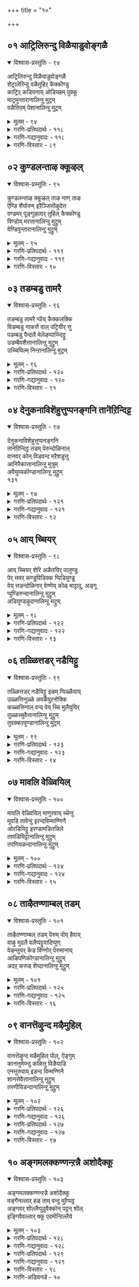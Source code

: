 +++
title = "१०"

+++

## ०१  आट्रिलिरुन्दु विळैयाडुवोङ्गळै

<details open><summary>विश्वास-प्रस्तुतिः - ९४</summary>

आट्रिलिरुन्दु विळैयाडुवोङ्गळै  
शेट्रालॆरिन्दु वळैतुहिऱ् कैक्कॊण्डु  
काट्रिऱ् कडियनाय् ओडियहम् पुक्कू  
माट्रमुन्तारानालिन्ऱु मुट्रम्  
वळैत्तिऱम् पेशानालिन्ऱु मुट्रम्
</details>

<details><summary>मूलम् - ९४</summary>

आट्रिलिरुन्दु विळैयाडुवोङ्गळै  
शेट्रालॆरिन्दु वळैतुहिऱ् कैक्कॊण्डु  
काट्रिऱ् कडियनाय् ओडियहम् पुक्कू  
माट्रमुन्तारानालिन्ऱु मुट्रम्  
वळैत्तिऱम् पेशानालिन्ऱु मुट्रम्
</details>

<details><summary>गरणि-प्रतिपदार्थः - ११८</summary>

आट्रिल्=नदियल्लि, इरुन्दु=इद्दुकॊण्डु, विळैयाडुवोङ्गळै=आटवाडुत्तिरुव नम्म मेलॆ, शेट्राल्=कॆसरन्नु, ऎरिन्दु=ऎसॆदु, वळै=\(नम्म\)बळॆगळन्नु, तुहिल्=बट्टॆगळन्नू, कैक्कॊण्डु=कैगळल्लि ऎत्तिकॊण्डु, काट्रल्=गाळिगिन्तलू, कडियनाय्=क्रूरियागि, ओडि=ओडुत्ता, अहम्=मनॆयन्नु, पुक्कू=हॊक्कू, माट्रमुम्=इल्लवॆम्बुदन्नू, तारानाल्=हेळदन्तॆ इरुववनिन्द, इन्ऱु=इन्दु, मुट्रुम्=कॊनॆगाणॆवु, वळै=बळॆय, तिऱम्=विषयवन्नु, पेशानाल्=हेळदवनिन्द, इन्ऱु=इन्दु, मुट्रुम्=कॊनॆगाणॆवु.
</details>

<details><summary>गरणि-गद्यानुवादः - ११८</summary>

नदियल्लि इद्दुकॊण्डु नीराटवाडुत्तिरुव नम्म मेलॆ कॆसरन्नु ऎरचि, नम्म बळॆगळन्नू, बट्टॆगळन्नू कैगळल्लि\(बाचि\)ऎत्तिकॊण्डु गाळिगिन्तलू क्रूरियागि\(वेगवागि\) ओडुत्ता मनॆयन्नु हॊक्कू, “इल्ल”वॆन्दू हेळदवनिन्द\(किरुकुळवन्नु\) इन्दु कॊनॆगाणॆवु. बळॆय विषयवन्नू हेळदवनिन्द इन्दु कॊनॆगाणॆवु.\(१\)
</details>

<details><summary>गरणि-विस्तारः - ८९</summary>

गोकुलद हुडुगियरु यशोदॆय बळिगॆ तन्दिरुव दूरु इल्लिदॆ. आ हुडुगियरु यमुनानदिय मरळदण्डॆय मेलॆ तम्म वस्त्रगळन्नू भूषणगळन्नू तॆगॆदिरिसि, नीरिनल्लिळिदु नीराटवाडुत्तिद्दरु. अल्लि तमगॆ याव अड्डियू इल्लवॆन्दु बगॆदु स्वेच्छॆयिन्द सन्तोषदिन्द नीराटवाडुत्तिद्दरु. याव मायदल्लो कृष्ण अल्लिगॆ बन्द. कॆसरन्नुअवर मेलॆ ऎरॆचाडिद. अवरन्नॆल्ला अन्यमनस्करागुवन्तॆ

१२८

माडिद. आमेलॆ, अवर बट्टॆबरॆगळन्नू, ऒडवॆ वस्तुगळन्नू गबरिकॊण्डु गाळिगिन्तलू वेगवागि ओडि मनॆयन्नु सेरिबिट्ट. गत्यन्तरविल्लदॆ हुडुगियरु तम्म मनॆगळन्नु सेरि, बेरॆ बट्टॆगळन्नु धरिसि, यशोदॆय बळिगॆ बन्दरु. अल्लि कृष्णनिद्दानॆ\! अवरबट्टॆगळू इल्ल; बळॆ मॊदलाद ऒडवॆगळू इल्ल\! एनू अरियवदनन्तॆ मौनवागि निन्तिद्दानॆ\! बळॆ, बट्टॆ मुन्तादुवॆल्लि ऎम्बुदन्नु हेळलॊल्ल. हीगॆल्ला हुडुगियरल्लि हुडुगाटवाडुवुदु सरिये? न्यायवे? कृष्णन इन्थ किरुकुळवन्नु अवरु तडॆदुकॊळ्ळुवुदु हेगॆ? इदे दूरु.
</details>

## ०२  कुण्डलन्ताऴ क्कूऴल्

<details open><summary>विश्वास-प्रस्तुतिः - ९५</summary>

कुण्डलन्ताऴ क्कूऴल् ताऴ नाण् ताऴ  
ऎण्डि शैयोरुम् इऱैञ्जित्तॊऴुदेत्त  
वण्डमर् पूङ्गुऴलार् तुहिल् कैक्कॊण्डु  
विण्डोय् मरत्तानालिन्ऱु मुट्रुम्  
वेण्डिवुन्तारानालिन्ऱु मुट्रुम्
</details>

<details><summary>मूलम् - ९५</summary>

कुण्डलन्ताऴ क्कूऴल् ताऴ नाण् ताऴ  
ऎण्डि शैयोरुम् इऱैञ्जित्तॊऴुदेत्त  
वण्डमर् पूङ्गुऴलार् तुहिल् कैक्कॊण्डु  
विण्डोय् मरत्तानालिन्ऱु मुट्रुम्  
वेण्डिवुन्तारानालिन्ऱु मुट्रुम्
</details>

<details><summary>गरणि-प्रतिपदार्थः - ११९</summary>

कुण्डलम्=किविय भूषणगळाद कुण्डलगळु, ताऴ=अलुगाडुत्तिरलु, कुऴल्=मुङ्गुरुळुगळु\(तलॆगूदलु\), ताऴ=अलुगाडुत्तिरलु, नाण्=हारवु, ताऴ=अलुगाडुत्तिरलु, ऎण्=ऎण्टु, दिशैयोरुम्=दिक्कुगळवरू\(अष्टदिक्पालकरू\) इऱैञ्जि=साष्टाङ्ग नमस्कार माडि, तॊऴुदु=पूजिसि, एत्त=स्तोत्रमाडुत्तिरलु, वण्डु=दुम्बिगळु, अमर्=मुत्तुत्तिरुव, पूङ्गुळलार्=हूवन्नु मुडिदिरुव तलॆगूदलुळ्ळवर, तुहिल्=वस्त्रगळन्नु, कैक्कॊण्डु=बाचि तॆगॆदिट्टुकॊण्डु, विण्=आकाशवन्नु, तोय्=मुट्टुत्तिरुव, मरत्तानाल्=मरदवनिन्द\(मरहत्ति कुळितिरुव कृष्णनिन्द\), इन्ऱु=इन्दु, मुट्रुम्=कॊनॆगाणॆवु, वेण्डवुम्=बेडिदरू, तारानाल्=कॊडदॆ इरुववनिन्द, इन्ऱु=इन्दु, मुट्रुम्=कॊनॆगाणॆवु.
</details>

<details><summary>गरणि-गद्यानुवादः - ११९</summary>

किविय भूषणगळाद कुण्डलगळू, कुरुळुगळू, हारवु
</details>

<details><summary>गरणि-विस्तारः - ९०</summary>

१२९

सॊगसागि अलुगाडुत्तिरलु, \(अदन्नु नोडुत्ता\) अष्तदिक्पालकरू साष्टाङ्ग प्रणामगळॊडनॆ पूजिसि स्तोत्रमाडुत्तिरलु दुम्बिगळु मुत्तुत्तिरुव हूगळन्नु मुडिदिरुव तलॆगूदलुळ्ळवर वस्त्रगळन्नु बाचि तॆगॆदिट्टुकॊण्डु आकाशवन्नु मुट्टुत्तिरुव मरवन्नेरि कुळितिरुववनिन्द इन्दु नावु कॊनॆगाणॆवु. बेडिदरू कॊडदॆ इरुववनिन्द इन्दु कॊनॆगाणॆवु.\(२\)

हुडुगियर दूरु मुम्दुवरियुत्तदॆ- “आकाशक्कॆ बॆळॆदिरुव मरवन्नु हत्ति श्रीकृष्ण कुळितुबिट्टिद्दानॆ. नम्म बट्टॆगळन्नॆल्ला जॊतॆयल्ले इट्टुकॊण्डिद्दानॆ. बेडिकॊण्डरू कॊडुवुदिल्ल. नम्म गति एनु? अवन किरुकुळक्कॆ कॊनॆये इल्लवल्ला\! नीनादरू तप्पिसुवॆया? निन्नन्नु बेडलु बन्दिद्देवॆ”.

आकाशवन्नु मुट्टुव मरद मेलॆ कुळितिरुव कृष्णन सॊबगु हेळतीरदष्टु. अदन्नु नोडिये अनुभविसबेकादद्दु. अवनु धरिसिरुव कर्णकुण्डलगळु अलुगुत्तिवॆ. कुरुळु अलुगुत्तिदॆ. कत्तिन सरवू अलुगाडुत्तिदॆ. ऒन्दन्नॊन्दु सोलिसुवुदो ऎन्नुवन्तॆ. अवुगळिन्द अवन सौन्दर्यवु हॆच्चुत्तदॆ. इदन्नु नोडि अष्टदिक्पालकरु हर्षिसिद्दारॆ. साष्टाङ्ग प्रणाम माडुत्तिद्दारॆ. पूजिसुत्तिद्दारॆ. स्तुतिसुत्तिद्दारॆ. ई दृश्य ऒन्दुकडॆ. इन्नॊन्दु कडॆ, नीराटदल्लि तॊडगिरुव हुडुगियरु परिमळभरितवाद हूवन्नु मुडिदिद्दारॆ. अदर सुगन्धवन्नु हिम्बालिसि दुम्बिगळु अदन्नुमुत्तुत्तिवॆ. इदॊन्दु बगॆयसॊबगु. इदन्नू नोडिये अरियबेकादद्दु. ऒन्दन्नॊन्दु हळियुवन्थाद्दे?
</details>

## ०३  तडम्बडु तामरै

<details open><summary>विश्वास-प्रस्तुतिः - ९६</summary>

तडम्बडु तामरै प्पॊय् कैक्कलक्कि  
विडम्बडु नाकत्तै वाल् पट्रियीर् त्तु  
पडम्बडु पैन्दलै मेलॆऴप्पाय्न्दिट्टु  
उडम्बैयशैत्तानालिन्ऱु मुट्रुम्  
उच्चियिल्म् निन्ऱानालिन्ऱु मुट्रम्
</details>

<details><summary>मूलम् - ९६</summary>

तडम्बडु तामरै प्पॊय् कैक्कलक्कि  
विडम्बडु नाकत्तै वाल् पट्रियीर् त्तु  
पडम्बडु पैन्दलै मेलॆऴप्पाय्न्दिट्टु  
उडम्बैयशैत्तानालिन्ऱु मुट्रुम्  
उच्चियिल्म् निन्ऱानालिन्ऱु मुट्रम्
</details>

<details><summary>गरणि-प्रतिपदार्थः - १२०</summary>

तडम् पडु=बहळ विस्तारवाद, तामरै= तावरॆ हूगळु तुम्बिरुव, पॊय् कै=सरोवरवन्नु, कलक्कि=कलकिबिट्टु, विडम् पडु=विषवन्नुकक्कुव, नाकत्तै=नागवन्नु\(सर्पवन्नु\), वाल्=बालवन्नु, पट्रि=हिडिदुकॊण्डु, ईर् त्तु=हॊरक्कॆ ऎळॆदु, पडम्=रोषदिन्द हॆडॆयॆत्तुव, पै=मॆत्तनॆय, तलै=तलॆय, मेल्=मेलॆ, ऎऴ=मनोहरवागि, पाय्न्दिट्टु=कुणिदाडि, उडम्बै=देहवन्नु, अशैत्तानाल्=आडिसिदवनिन्द, इन्ऱु=इन्दु, मुट्रुम्=कॊनॆगाणॆवु, उच्चियिल्=हॆडॆय शिखरदल्लि, निन्ऱानाल्=निन्तवनिन्द, इन्ऱु=इन्दु, मुट्रुम्=कॊनॆगाणॆवु.
</details>

<details><summary>गरणि-गद्यानुवादः - १२०</summary>

बहळ विस्तारवाद तावरॆ हूगळु तुम्बिरुव मडुवन्नु कलकिबिट्टु, विषवन्नुकक्कुव सर्पद बालवन्नु हिडिदु हॊरक्कॆळॆदु रोषदिन्द हॆडॆयॆत्तुव अदर मॆत्तनॆय हॆडॆगळ मेलॆ मनोहरवागि कुणिदाडुत्ता देहवन्नु आडिसिदवनिन्द इन्दु कॊनॆगाणॆवु. हॆडॆय शिखरवन्नेरि निन्तिरुववनिन्द इन्दु कॊनॆगाणॆवु.\(३\)
</details>

<details><summary>गरणि-विस्तारः - ९१</summary>

गोपियर दूरु मुन्दुवरियुत्तदॆ- “कृष्णनेनु सामान्यने? दुष्टरन्नु शिक्षिसुवुदरल्लि अवनदु मेलुगै. काळिन्दि मडुवु बहळ विशालवादद्दु. अदरल्लि अति मनोहरवाद तावरॆहूगळु. आदरॆ, अदर हत्तिरक्कॆ होगगॊडदन्तॆ अल्लि काळीयसर्पद कावलु. कृष्णनिगॆ इदु तिळियितु. काळीयन्नु अल्लिन्द ओडिसबेकु ऎन्दु बगॆद. ऎत्तरवाद मरवन्नेरि अल्लिन्द मडुविनॊळक्कॆ धुमुकिद. मडुवन्नु कलकिबिट्ट. विष कक्कुव काळीयनिगॆ रोष बरुवन्तॆ माडिद. अदर बालवन्नु हिडिदु ऎळॆदु, अदर रोष हॆच्चुवन्तॆ माडिद.सर्पवु तन्न हॆडॆगळन्नु बिच्चलु, सरागवागि अदर मेलॆ हारिकॊण्डु अल्लि आनन्ददिन्द कुणिकुणिदाडिद. आग काळीयनु क्षमिसॆन्दु बेडिकॊळ्ळलु, अवनन्नु मन्निसि, समुद्रक्कॆ कळुहिसि, मडुवन्नु सुरक्षितगॊळिसिद. इन्थ कृष्ण एनू अरियद अबलॆयराद नमगॆ किरुकुळ कॊडुवुदे\! अवन कीटलॆगॆ इन्दु कॊनॆये इल्लवल्ला\!
</details>

## ०४  देनुकनाविशॆहुत्तुप्पनङ्गनि तानॆऱिन्दिट्ट

<details open><summary>विश्वास-प्रस्तुतिः - ९७</summary>

देनुकनाविशॆहुत्तुप्पनङ्गनि  
तानॆऱिन्दिट्ट तडम् पॆरुन्दोळिनाल्  
वानवर् कोन् विडवन्द मऱैशडुत्तु  
आनिरैकात्तानालिन्ऱु मुत्रुम्  
अवैयुय्यकॊण्डानालिन्ऱु मुट्रुम्  
१३१
</details>

<details><summary>मूलम् - ९७</summary>

देनुकनाविशॆहुत्तुप्पनङ्गनि  
तानॆऱिन्दिट्ट तडम् पॆरुन्दोळिनाल्  
वानवर् कोन् विडवन्द मऱैशडुत्तु  
आनिरैकात्तानालिन्ऱु मुत्रुम्  
अवैयुय्यकॊण्डानालिन्ऱु मुट्रुम्  
१३१
</details>

<details><summary>गरणि-प्रतिपदार्थः - १२१</summary>

तेनुकन्=धेनुकासुरन, आवि=उसिरन्नु\(प्राणवन्नु\), शॆहुत्तु=कडॆमाडलु योचिसि, पनङ्गनि=ताळॆय हण्णिन मेलॆ, तान्=ताने, ऎऱिन्दिट्ट=\(अवनन्नु\)बिसुट, तडम्=हिरिमॆयुळ्ळ, पॆरु=दॊड्डदाद, तोळिनाल्=तोळिनिन्द, वानवर्=देवतॆगळ, कोन्=अधिपतियु, विड=बिडुवुदरिन्द, वन्द=बन्द, मऱै=सुरिमळॆयन्नु, तडुत्तु=तडॆदिट्टु, आ=आकळुगळ\(दनगळ\) निरै=मन्दॆयन्नु, कात्तानाल्=कापाडिदवनिन्द, इन्ऱु=इन्दु, मुट्रुम्=कॊनॆगाणॆवु, उय्यक्कॊण्डानाल्=दुःखदिन्द बिडुगडॆ माडिदवनिन्द, इन्ऱु=इन्दु, मुट्रुम्=कॊनॆगाणॆवु.
</details>

<details><summary>गरणि-गद्यानुवादः - १२१</summary>

धेनुकासुरन प्राणवन्नु कॊळ्ळलु योचिसि अवनन्नु ताळॆयहण्णिन\(मरद\)मेलॆ बिसुटवनू, हिरिमॆयुळ्ळ दॊड्डदाद तोळिनिन्द देवेन्द्रनु बिट्ट सुरिमळॆयन्नु तडॆहिडिदु दनगळ मन्दॆयन्नु कापाडिदवनू आदवनिन्द इन्दु नावु कॊनॆगाणॆवु;दुःखदिन्द पारु माडिदवनिन्द इंउद् कॊनॆगाणॆवु.\(४\)
</details>

<details><summary>गरणि-विस्तारः - ९२</summary>

गोपियरु तम्म दूरन्नु मुन्दुवरिसुवरु-”हिन्दॆ धेनुकासुरनु कत्तॆय रूपदल्लि ताळॆयवनदल्लि कावलिद्दनु. अल्लि ऒळ्ळॆय ताळॆयहण्णुगळु यथेच्छवागिवागिद्दवु. कृष्णन सङ्गडिगराद गोवळरु आ हण्णुगळन्नु तिन्नलु आशॆपट्टरु. अवरॆल्ल कृष्णन जॊतॆयल्लि ताळॆयवनवन्नु प्रवेशिसिदरु. धेनुकनिगॆ कोपबन्तु. अवनु कृष्णनन्नु तन्न हिङ्गालुगळिन्द ऒदॆदु कॊल्ललु अनुवादनु. आग कृष्णनु अवन हिङ्गालुगळन्ने हिडिदुकॊण्डु गिरगिरनॆ सुत्तिसि, अवन देहवन्नु ताळॆयमरगळ मेलॆ बीळुवन्तॆ बलवागि बीसि ऎसॆदनु. इदरिन्द, धेनुकन संहारवादद्दल्लदॆ, उदुरिद ताळॆयहण्णुगळन्नु गोवळरु तिन्दु तृप्तरादरु.

देवेन्द्रनिगॆ गोवळरु माडुत्तिद्द पूजॆयन्नु कृष्ण तप्पिसिद्दक्कागि, अवनिगॆ कोपबन्तु. इडिय गोकुलवन्ने नाशमाडिबिडुवॆनॆन्दु बगॆदु गडुसुमळॆयन्नु सततवागि एळुदिनगळ काल गोकुलद मेलॆ सुरिसिदनु.आदरॆ कृष्णनु गोवर्धनपर्वतवन्ने कॊडॆयन्तॆ ऎत्तिहिडिदु, अदरडियल्लि गोपालरन्नू दनकरुगळॆल्लवन्नू कापाडिद.

१३२

कॆट्टवरन्नु शिक्षिसि अवरिगॆ बुद्धिकलिसुवुदरल्लू, ऒळ्ळॆयवरन्नु कापाडि अवरु सन्तोषपडुवन्तॆ माडुवुदरल्लू कष्टसङ्कटगळिन्द अवरन्नु पारुमाडुवुदरल्लू निरतनागिरुववनु भगवन्त. अन्थ कारुणिकनादवन किरुकुळ इन्दु नमेको? अदरिन्द इन्दु कॊनॆगाणॆवल्ला\!”
</details>

## ०५  आय् च्चियर्

<details open><summary>विश्वास-प्रस्तुतिः - ९८</summary>

आय् च्चियर् शेरि अळैतयिर् पालुण्डु  
पेर् त्तवर् कण्डुपिडिक्क प्पिडियुण्डु  
वेय् त्तडन्दोळिनार् वॆण्णॆय् कॊळ् माट्टादु, अङ्गू  
प्पुण्डिरुन्दानालिन्ऱु मुट्रुम्  
अडियुण्डऴुदानालिन्ऱु मट्रुम्
</details>

<details><summary>मूलम् - ९८</summary>

आय् च्चियर् शेरि अळैतयिर् पालुण्डु  
पेर् त्तवर् कण्डुपिडिक्क प्पिडियुण्डु  
वेय् त्तडन्दोळिनार् वॆण्णॆय् कॊळ् माट्टादु, अङ्गू  
प्पुण्डिरुन्दानालिन्ऱु मुट्रुम्  
अडियुण्डऴुदानालिन्ऱु मट्रुम्
</details>

<details><summary>गरणि-प्रतिपदार्थः - १२२</summary>

आय् च्चियर्=गॊल्लतियर, शेरि=केरियल्लि, अळै=कडॆद, तयिर्=मॊसरन्नू, पाल्=हालन्नू, उण्डु=तृप्तियागि उण्डु, पेर् त्तु=\(उळिदिद्दन्नु\)उरुडिसि चॆल्लि, अवर्=अवरु, कण्डु=इदन्नु नोडि, पिडिक्कु=हिडियलु, पिडियुण्डु=अवर हिडितक्कॆ सिक्किबिद्दु, वेय्=बिदिरिनन्तॆ, तडम्=उद्दनाद, तोळिनार्=तोळुगळुळ्ळवर, वॆण्णॆय्=बॆण्णॆयन्नु, कॊळ् माट्टादु=तॆगॆदुकॊळ्ळदन्तॆ, अङ्गु=अल्लि, आ प्पुण्डु=कट्टिहाकिसिकॊण्डु, इरुन्दानाल्=इद्दवनिन्द, इन्ऱु=इन्दु, मुट्रुम्=कॊनॆगाणॆवु;अडियुण्डु=एटुगळन्नु तिन्दु, अऴुदानाल्=अत्तवनिन्द, इन्ऱु=इन्दु, मुट्रुम्=कॊनॆगाणॆवु.
</details>

<details><summary>गरणि-गद्यानुवादः - १२२</summary>

गॊल्लतियर केरियल्लि कडॆदिरुव मॊसरन्नू हालन्नू तृप्तियागुवष्टु कुडिदु, उळिदिद्दन्नु उरुडिसि चॆल्लिदाग अवरु इदन्नु नोडि हिडियलु बन्दाग अवर हिडितक्कॆ सिक्किबिद्दु, बिदिरिनन्तॆ सरळवाद बाहुगळुळ्ळवर बॆण्णॆयन्नु तॆगॆदुकॊळ्ळलागदन्तॆ, अल्लि अवरिन्द कट्टिहाकिसिकॊण्डु इद्दवनिन्द इन्दु कॊनॆगाणॆवु;एटुगळन्नु तिन्दु अत्तवनिन्द इन्दु कॊनॆगाणॆवु.\(५\)
</details>

<details><summary>गरणि-विस्तारः - ९३</summary>

१३३
</details>

## ०६  तळ्ळित्तडर् नडैयिट्टु

<details open><summary>विश्वास-प्रस्तुतिः - ९९</summary>

तळ्ळित्तडर् नडैयिट्टु इळम् प्पिळ्ळैयाय्  
उळ्ळत्तिनुळ्ळे अवळैयुऱनोक्कि  
कळ्ळत्तिनाल् वन्द पेय् च्चि मुलैयुयिर्  
तुळ्ळच्चुवैत्तानालिन्ऱु मुट्रुम्  
तुवक्कऱवुण्डानालिन्ऱु मुट्रम्
</details>

<details><summary>मूलम् - ९९</summary>

तळ्ळित्तडर् नडैयिट्टु इळम् प्पिळ्ळैयाय्  
उळ्ळत्तिनुळ्ळे अवळैयुऱनोक्कि  
कळ्ळत्तिनाल् वन्द पेय् च्चि मुलैयुयिर्  
तुळ्ळच्चुवैत्तानालिन्ऱु मुट्रुम्  
तुवक्कऱवुण्डानालिन्ऱु मुट्रम्
</details>

<details><summary>गरणि-प्रतिपदार्थः - १२३</summary>

तळ्ळि=कष्टदिन्द, तळर् नडै=तट्टाडुत्ता नडगॆयन्नु, इट्टु=इडुत्ता, इळम्=ऎळॆय, पिळ्ळॆयाय्=मगुवागिरुवागले, कळ्ळत्तिनाल्=कळ्ळतनदिन्द, वन्द=बन्द,पेय् च्चि= राक्षसियाद, अवळै=अवळन्नु, उळ्ळत्तिन्=मनस्सिनल्लि, उळ्ळे=गूढवागिये, उऱनोक्कि=अळॆदुनोडि, उयिर्=प्राणवु, तुळ्ळ=होगुवन्तॆ, मुलै=मॊलॆयन्नु, शुवैत्तनाल्=रुचिनोडिदवनिन्द, इन्ऱु=इन्दु, मुट्रुम्=कॊनॆगाणॆवु, तुवक्कू=आशापाशवन्नु, अऱ=पूर्तियागि, उण्डानाल्=उण्डुबिट्टवनिन्द, इन्ऱु=इन्दु, मुट्रुम्=कॊनॆगाणॆवु.
</details>

<details><summary>गरणि-गद्यानुवादः - १२३</summary>

प्रयासदिन्द तट्टाटद नडगॆ नडॆयद ऎळॆय मगुवागिरुवागले कळ्ळतनदिन्द बन्द राक्षसियाद अवळन्नु मनस्सिनल्लिये गूढवागि अळॆदुनोडि, अवळ प्राणवु हारिहोगुवन्तॆ अवळ मॊलॆयन्नु रुचिनोडिदवनिन्द इन्दु कॊनॆगाणॆवु;\(अवळ\) आशोत्तरगळन्नु पूर्तियागि उण्डुबिट्टवनिन्द\(कडिदुहाकिदवनिन्द\) इन्दु कॊनॆगाणॆवु.\(६\)
</details>

<details><summary>गरणि-विस्तारः - ९४</summary>

कृष्णनु बहळ ऎळॆय मगु. आग, कंसनिन्द प्रेरितळाद पूतनि कळ्ळतनदिन्द अवनन्नु कॊल्ललु बन्दळु. कृष्णनु अवळन्नु तन्न मनस्सिनल्लिये अळॆदुनोडिद. अवळ वञ्चनॆय मनस्सन्नु अरितुकॊण्ड. अवळु अवनिगॆ मॊलॆयूडिसलु बन्दाग, अदन्नु आशॆयिन्द रुचिनोडुव नॆपदल्लि अवळ प्राणवन्ने हीरिबिट्ट. अल्लदॆ, अवळ ई जीवनदल्लिद्द आशोत्तरगळन्नॆल्ला सम्पूर्णवागि उण्डुबिट्ट. अन्थवनिन्द नमगॆ इन्दु किरुकुळवे?

भक्तर मनस्सन्नु अरितु अदन्नु नडसिकॊडलु कातरनल्लवे स्वामि\! गोपियर मनस्सु अवनिगॆ तिळीयदे?

१३४
</details>

## ०७  मावलि वेळ्वियिल्

<details open><summary>विश्वास-प्रस्तुतिः - १००</summary>

मावलि वेळ्वियिल् माणुरवाय् च्चॆन्ऱु  
मूवडि तावॆन्ऱु इरन्दविम्माण्णिनै  
ओरडियिट्टु इरण्डामडितन्निले  
तावडियिट्टानालिन्ऱु मुट्रुम्  
तरणियळन्दानालिन्ऱु मुट्रुम्
</details>

<details><summary>मूलम् - १००</summary>

मावलि वेळ्वियिल् माणुरवाय् च्चॆन्ऱु  
मूवडि तावॆन्ऱु इरन्दविम्माण्णिनै  
ओरडियिट्टु इरण्डामडितन्निले  
तावडियिट्टानालिन्ऱु मुट्रुम्  
तरणियळन्दानालिन्ऱु मुट्रुम्
</details>

<details><summary>गरणि-प्रतिपदार्थः - १२४</summary>

मावलि=महाबलिय, वेळ्वियिल्=यज्ञदल्लि, माण्=ब्रह्मचारिय, उरुवाय्=रूपतळॆदु, शॆन्ऱु=होगि, मू=मूरु, अडि=हॆज्जॆगळनॆलवन्नु, ता=कॊडु, ऎन्ऱु=ऎन्दु बेडि, इरन्द=इरुव, इ-मण्णिनै=ई भूमियन्नु, ओर्=ऒन्दु, अडियिट्टु हॆज्जॆयिन्द अळॆदु, इरण्डाम्=ऎरडनॆय, अडि=हॆज्जॆयन्नु, तन्निले=तन्नल्लिये \(ताने\), तावि=विस्तारगॊण्डु\(बॆळॆदु\),अडि इट्टानाल्=हॆज्जॆयन्निट्टु मेलण लोकगळन्नॆल्ला अळॆदवनिन्द, इन्ऱु=इन्दु, मुट्रुम्=कॊनॆगाणॆवु, तरणि=धरणियन्नु, अळन्दानाल्=अळॆदवनिन्द, इन्ऱु=इन्दु, मुट्रुम्=कॊनॆगाणॆवु.
</details>

<details><summary>गरणि-गद्यानुवादः - १२४</summary>

महाबलिय यज्ञदल्लि ब्रह्मचारिय रूपवन्नु तळॆदु, होगि मूरु हॆज्जॆगळ नॆलवन्नु दानमाडु”ऎन्दु बेडि, इरुव ई भूमियन्नॆल्ला ऒन्दु हॆज्जॆयिन्द अळॆदु, ऎरडनॆय हॆज्जॆयन्नु ताने बॆळॆदु हॆज्जॆयिट्टु मेलण लोकगळन्नॆल्ला अळॆदुबिट्टवनिन्द इन्दु कॊनॆगाणॆवु; धरणियन्नु अळॆदवनिन्द इन्दु कॊनॆगाणॆवु.\(७\)
</details>

<details><summary>गरणि-विस्तारः - ९५</summary>

बलिचक्रवर्तिय यज्ञशालॆगॆ भगवन्त होदद्दु वामनववटूवागि. अल्लि बेडिद्दु तन्न पुट्टहॆज्जॆगळल्लि मूरु हॆज्जॆगळष्टु नॆलवन्नु मात्रवे. आदरॆ, अदन्नु अळॆदुकॊण्डद्दु, अगाधवागि अळतॆगॆ निलुकदवनागि बॆळॆद त्रिविक्रमनागि. ऒन्दे ऒन्दु हॆज्जॆयिन्द ई भूमन्दलवन्नॆल्ला अळॆदुबिट्ट. ऎरडनॆय हॆज्जॆयिन्द मेलण लोकगळॆल्लवन्नू अळॆदुकॊण्ड. ऎन्दरॆ, “भगवन्तन सामर्थ्य अपरिमित. अदु अळतॆगॆ मीरिद्दु”

१३५

ऎम्बुदन्नु व्यक्तपडिसलो ऎम्बन्तॆ नडॆदद्दु ई महावतारदल्लि.गोपियरु इदन्नु नॆनॆयुत्ता हेळुत्तारॆ- “अन्थ परमात्मनिन्द नमगॆ किरुकुळ बरबेके? एतक्कागि? अदक्कॆ कॊनॆये इल्लवे?”
</details>

## ०८  ताऴैतण्णाम्बल् तडम्

<details open><summary>विश्वास-प्रस्तुतिः - १०१</summary>

ताऴैतण्णाम्बल् तडम् पॆरुम् पॊय् हैवाय्  
वाऴु मुदलै वलैप्पट्टुवादिप्पुण्  
वेऴन्तुयर् कॆड विण्णोर् पॆरुमानाय्  
आऴिपणिकॊण्डानालिन्ऱु मुट्रुम्  
अदऱ् करुळ् शॆय्दानालिन्ऱु मुट्रुम्
</details>

<details><summary>मूलम् - १०१</summary>

ताऴैतण्णाम्बल् तडम् पॆरुम् पॊय् हैवाय्  
वाऴु मुदलै वलैप्पट्टुवादिप्पुण्  
वेऴन्तुयर् कॆड विण्णोर् पॆरुमानाय्  
आऴिपणिकॊण्डानालिन्ऱु मुट्रुम्  
अदऱ् करुळ् शॆय्दानालिन्ऱु मुट्रुम्
</details>

<details><summary>गरणि-प्रतिपदार्थः - १२५</summary>

ताऴै=\(पुष्टवाद\) ताळॆयमरगळिन्दलू, तण्=तम्पाद, आम् बल्=\(सुन्दरवाद\) बिळिदावरॆ हूगळिन्दलू, तडम् पॆरुम्=बहुदॊड्डदाद, पॊय् हैवाय्=मडुविनल्लि, वाऴुम्=जीविसुत्तिरुव, मुदलै=मॊसळॆय, वलैप्पट्टु=बलॆगॆबिद्दु, वादिप्पु=सॆणसाटवन्नु, उण्=अनुभविसुत्तिरुव, वेऴम्=आनॆय, तुयर्=सङ्कटवन्नु, कॆड=नीगिसलु, विण्णोर्=अमरर, पॆरुमान् आय्=देवनगै श्रीमन्नारायणनु, आऴि=चक्रायुधवन्नु, उपयोगिसि, पणि=\(गजेन्द्रन\) सेवॆयन्नु कॊण्डानाल्=पडॆदवनिन्द, इन्ऱु=इन्दु, मुट्रुम्=कॊनॆगाणॆवु, अदऱ्कु=अदक्कॆ\(गजेन्द्रनिगॆ\), अरुळ् शॆय्दानाल्=कृपॆमाडिदवनिन्द, इन्ऱु=इन्दु, मुट्रुम्=कॊनॆगाणॆवु.
</details>

<details><summary>गरणि-गद्यानुवादः - १२५</summary>

दडदल्लि सॊम्पागि बॆळॆदिरुव ताळॆमरगळिन्दलू नीरिनल्लि तम्पाद सुन्दरवाद बिळिदावरॆ हूगळिन्दलू कूडिद बहुदॊड्डदाद मडुविनल्लि जीविसुत्तिरुव मॊसळॆय बलॆगॆबिद्दु सॆणसाटवन्नु अनुभविसुत्तिरुव आनॆय \(गजेन्द्रन\) सङ्कटवन्नु नीगिसलु अमरर देवनाद श्रीमन्नारायणनागि चक्रायुधवन्नु प्रयोगिसि गजेन्द्रन सेवॆयन्नु पडॆदवनिन्द इन्दु किरुकुळवन्नु कॊनॆगाणॆवु. गजेन्द्रनिगॆ कृपॆमाडिदवनिन्द इन्दु कॊनॆगाणॆवु. \(८\)
</details>

<details><summary>गरणि-विस्तारः - ९६</summary>

मडुवु विस्तारवागि, आळवागि सुन्दरवाद बिळिदावरॆगळिन्द तुम्बित्तु. दडदल्लि सुत्तलू ताळॆय मरगळु बहळ सॊम्पागि बॆळॆदु

१३६

आ मडुवन्नु तम्पागि इरिसिद्दवु. आनॆयॊन्दन्नु आ मडु आकर्षिसितु. मडुविनल्लि मॊसळॆयिरुवुदॆन्दु अदक्कॆ तिळियदु. आनॆ नीरिनल्लि स्वेच्छॆयिन्द विहरिसलॆन्दु मडुविनॊळक्कॆ इळियितु. आगले बन्दु अदक्कॆ सङ्कट\! अदक्कागॊये कादुकॊण्डित्तो ऎन्नुवन्तॆ मॊसळॆ आनॆयकालन्नु सरक्कनॆ हिडियितु. अदन्नु तन्नत्त नीरिनॊळक्कॆ सॆळॆदुकॊळ्ळलु मॊदलुमाडितु. आनॆयू बलदल्लि कडमॆयेनल्ल. तन्नन्नु मॊसळॆयिन्द कॊसरिकॊण्डुबिडलु अदु यत्निसितु. हीगॆ मॊदलायितु अवुगळ नडुवण सॆणसाट. नीरिनल्लि मॊसळॆगॆ बलहॆच्चु आद्दरिन्द अदु आनॆयकालन्नु बलवागि ऎळॆयुत्ता ऎळॆयुत्ता इत्तु. अदु आनॆय बलवन्नु कुन्दिसुत्ता बन्तु. तन्न जग्गाटदल्लि तनगॆ जय दॊरकदॆन्दू, तानु सोतुहोगुवुदु निश्चयवॆन्दू, तनगॆ सावु सिद्धवॆन्दू आनॆगॆ तोरितु. तनगॆ भगवन्तनॊब्बने गति., अवनल्लिये तानु मॊरॆयिडबेकॆन्दु योचिसितु. कूडले, मडुविनल्लि बॆळॆदिरुव बिळिदावरॆयॊन्दन्नु तन्न सॊण्डलिनिन्द कित्तितु. अदन्नु मेलक्कॆत्ति हिडिदु नमस्कारमाडुत्ता भगवन्तनन्नु “नारायणा” ऎन्दु दीनस्वरदिन्द कूगिकरॆयितु. जीवन आर्तियन्नु निवारणॆ माडुववनल्लवे भगवन्त? ऒडनॆये, श्रीमन्नारायणनु गरुडारुढनागि अल्लिगॆ धाविसिबन्दनु. तन्न चक्रायुधदिन्द मॊसळॆयन्नु संहरिसि, आनॆयन्नु सङ्कटदिन्द पारुमाडिदनु. शरणागतनाद गजेन्द्रनिगॆ भगवन्तनु मोक्षवन्नु अनुग्रहिसिदनु. अन्थ करुणामूर्तियाद आर्तत्राणपरायणनॆनिसिद इवनिन्द नमगॆ इन्दु किरुकुळवॊदगबेके? इदक्कॆ कॊनॆगाणॆवल्ला\! ऎन्नुत्तारॆ गोपियरु
</details>

## ०९  वानत्तॆऴुन्द मऴैमुहिल्

<details open><summary>विश्वास-प्रस्तुतिः - १०२</summary>

वानत्तॆऴुन्द मऴैमुहिल् पोल्, ऎङ्गुम्  
कानत्तुमेय्न्दु कळित्तु विळैयाडि  
एनत्तुरुवाय् इडन्द विम्मण्णिनै  
शानत्तेवैत्तानालिन्ऱु मुट्रुम्  
तरणीयिडन्दानालिन्ऱु मुट्रुम्
</details>

<details><summary>मूलम् - १०२</summary>

वानत्तॆऴुन्द मऴैमुहिल् पोल्, ऎङ्गुम्  
कानत्तुमेय्न्दु कळित्तु विळैयाडि  
एनत्तुरुवाय् इडन्द विम्मण्णिनै  
शानत्तेवैत्तानालिन्ऱु मुट्रुम्  
तरणीयिडन्दानालिन्ऱु मुट्रुम्
</details>

<details><summary>गरणि-प्रतिपदार्थः - १२६</summary>

वानत्तु=आकाशदल्लि, ऎळुन्द=मूडिद, मळै मुहिल् पोल्=भयङ्करवाद मळॆय मुगिलिन हागॆ,
</details>

<details><summary>गरणि-गद्यानुवादः - १२६</summary>

१३७
</details>

<details><summary>गरणि-प्रतिपदार्थः - १२७</summary>

एनत्तु=हन्दिय,उरु=रूपवन्नु, आहि=तळॆदु, कानत्तु=काडिनल्लि, ऎङ्गुम्=ऎल्लकडॆयल्लू स्वेच्छॆयिन्द, मेय्न्दु=मेयुत्ता, कळित्तु=बलितु, विळैयाडि=आटवाडुत्ता, इडन्द=विशालवाद, इ-मण्णीनै=ई भूमियन्नु, तानत्ते=अदर स्थानदल्लि, वैत्तानाल्=इट्टवनिन्द, इन्ऱु=इन्दु, मुट्रुम्=कॊनॆगाणॆवु, तरणि=भूमियन्नु, इडन्दानाल्=स्वस्थानदल्लिट्टवनिन्द, इन्ऱु=इन्दु, मुट्रुम्=कॊनॆगाणॆवु.
</details>

<details><summary>गरणि-गद्यानुवादः - १२७</summary>

गगनदल्लि उदयिसिद मळॆमुगिलिनन्तॆ भयङ्करवाद हन्दिय रूपवन्नु तळॆदु, काडिनल्लि ऎल्लॆल्लू मेयुत्ता बलितु आटवाडुत्ता विशालवाद ई भूमियन्नु अदर स्थानदल्लि तन्दु निल्लिसिदवनिन्द इन्दु कॊनॆगाणॆवु; भूमियन्नु अदर स्थानदल्लिरिसिदवनिन्द इन्दु कॊनॆगाणॆवु.\(९\)
</details>

<details><summary>गरणि-विस्तारः - ९७</summary>

ऒन्दु जलप्रळय बन्तु. आग ऎल्लॆल्लू नीरे. भूमियू नीरिनल्लि पूर्तियागि गुरुतु काणदन्तॆ मुळुगि होयितु. आग भगवन्तनु वराहरूपवन्नु तळॆदु, नीरिनल्लि मुळुगिहोगिद्द भूमियन्नु तन्न कोरॆदाडॆगळिन्द ऎत्ति, अदन्नु अदर स्थानदल्लि इरिसिदनु. अन्थ करुणाळुविनिन्द इन्दु नमगॆ किरुकुळवे? अदु कॊनॆगाणलिल्लवल्ला\!
</details>

## १०  अङ्गमलक्कण्णन्ऱन्नै अशोदैक्कू

<details open><summary>विश्वास-प्रस्तुतिः - १०३</summary>

अङ्गमलक्कण्णन्ऱन्नै अशोदैक्कू  
मङ्गैनल्लार् हळ् ताम् वन्दु मुऱैप्पट्ट  
अङ्गवर् शॊल्लैप्पुदुवैक्कोन् पट्टन् शॊल्  
इङ्गिवैवल्लार् क्कू एदमॊन्ऱिल्लैये
</details>

<details><summary>मूलम् - १०३</summary>

अङ्गमलक्कण्णन्ऱन्नै अशोदैक्कू  
मङ्गैनल्लार् हळ् ताम् वन्दु मुऱैप्पट्ट  
अङ्गवर् शॊल्लैप्पुदुवैक्कोन् पट्टन् शॊल्  
इङ्गिवैवल्लार् क्कू एदमॊन्ऱिल्लैये
</details>

<details><summary>गरणि-प्रतिपदार्थः - १२८</summary>

अम्=अन्दवाद, कमलम्=कमलदन्तॆ, कण्णन् तन्नै=कण्णुगळुळ्ळवनन्नुकुरितु, अशोदैक्कु=यशोदॆगॆ, मङ्गै=\(गोकुलद\) हॆण्णुगळु, नल्लार् हळ्=ऒळ्ळॆयवरॆन्निसिदवरु, ताम्=अवरु, वन्दु=बन्दु, मुऱैप्पट्ट=मॊरॆयिट्ट
</details>

<details><summary>गरणि-गद्यानुवादः - १२८</summary>

१३८
</details>

<details><summary>गरणि-प्रतिपदार्थः - १२९</summary>

अङ्गु=अल्लि\(गोकुलदल्लि\), अवर्=अवर, शॊल्लै=मातन्नु, पुदुवै=श्रीविल्लिपुत्तूरिन, कोन्-निर्वाहकनाद, पट्टन्=भट्टनु\(विष्णुचित्तनु\), शॊल्=मातन्नु, इवै=इवुगळन्नु, इङ्गु=इल्लि, वल्लार् क्कु=बल्लवरिगॆ, एतम्=केडु, ऒन्ऱु=स्वल्पवू, इल्लै=इल्ल.
</details>

<details><summary>गरणि-गद्यानुवादः - १२९</summary>

अन्दवाद कमलदन्तॆ कण्णुगळुळ्ळवनन्नु कुरितु सद्गुणवतियराद गोकुलद हॆण्णुगळु यशोदॆय बळिगॆबन्दु मॊरॆयिट्ट अवर अल्लिय मातन्नु श्रीविल्लिपुत्तूइन निर्वाहकनाद भट्टन\(विष्णुचित्तन\) इल्लिन ई मातुगळन्नु बल्लवरिगॆ एनॊन्दु केडू इल्ल.\(१०\)
</details>

<details><summary>गरणि-विस्तारः - ९८</summary>

इदु ई तिरुमॊऴिगॆ फलश्रुति. भगवन्तनन्नु “कमलाक्श्ज”. “कमल पत्राक्ष”, “ कमलदळाक्ष”, “कमलदळायताक्ष”ऎन्दु मुन्तागि वर्णिसुत्तारॆ. कमलदळगळु अन्दवागि विशालवागि इरुत्तवॆ. हागॆये माटवाद विशालवाद कण्णुगळिगॆ अवुगळन्नु होलिसुवुदु वाडिकॆ. भगवन्तन अवताररूपवाद श्रीकृष्णनिगू कमलदन्थ कण्णुगळु. अवु रमणीयवागि आकर्षणीयवादवु.\(कृष्णं कमलपत्राक्षं\)

गोकुलद हॆण्णुगळु ऒळ्ळॆयवरु, सद्गुणवतियरु. अवर नीति,नडतॆ इतररिगॆ मेल्पङ्क्तियन्तॆ. आदरू, अवरु यशोदॆयल्लि मॊरॆयिडुवन्तॆकृष्ण अवरिगॆ काट कॊट्ट. अवनु हागॆ माडबहुदे? मनुष्यरागि, जगत्तिन रीतियल्लि अवरु सद्गुणवतियराद्दरिन्द जगत्तु अवर नीतिनडतॆयन्नु मॆच्चबहुदु. कॊण्डाडबहुदु. अवर इहलोकद जीवन श्रेष्ठवॆन्निसबहुदु. आदरॆ, मानव जीवनद गुरि तम्मन्नु उद्धरिसिकॊळ्ळुवुदु, पवित्रगॊळिसिकॊळ्ळुवुदु, पूर्णगॊळिसिकॊळ्ळुवुदु. अदक्कॆ अवर तनुमनगळन्नु भगवन्तनत्त हरिसबेकु. सेवॆयल्लियू ध्यान मुन्तादवुगळ मूलक भगवन्तनल्लि भक्तिमाडबेकु. गोकुलद हॆण्णुगळन्नु तन्नत्त आकर्षिसुव उद्देशदिन्दले भगवन्त अवरिगॆ काटकॊट्टद्दु. प्रेम मार्गदिन्दलो भयदिन्दलो हेगो तन्नन्नु स्मरिसुत्ता, तन्न कडॆगॆ मनस्सन्नु ओडिसुत्ता इरलि ऎम्बुदक्कागि.

आ हॆण्णुगळु मॊरॆयिट्टद्दु “अल्लि”- गोकुलदल्लि; कृष्णावतारद कालदल्लि. अदे मॊरॆयन्नु विष्णुचित्तरु “इल्लि”- श्रीविल्लिपुत्तूरिनल्लि, तम्म पाशुरगळ रूपदल्लि हाडिदरु. ई पाशुरगळन्नु अर्थपूर्णवागि अरितवनिगॆ याव केडू इल्ल ऎन्नुत्तारॆ आऴ्वाररु.

१३९

ऎन्दरॆ, आग गोपियरिगॆ आदन्तॆ, ईग ई जनर मनस्सु पक्वगॊळ्ळुत्तदॆ. शुद्धगॊळ्ळुत्तदॆ. पूर्णगॊळ्ळुत्तदॆ. भगवन्तनल्लि इवरिगॆ अनन्यभक्तियुण्टागुत्तदॆ. मोक्षलभिसुत्तदॆ.
</details>

<details><summary>गरणि-अडियनडे - १०</summary>

आट्रिल्, कुण्डलम्, तडम्, तेनुकिन्, आय् च्चि, मावलि, ताऱै, वानत्तु, अङ्गमलम्, तन्नेर्.
</details>